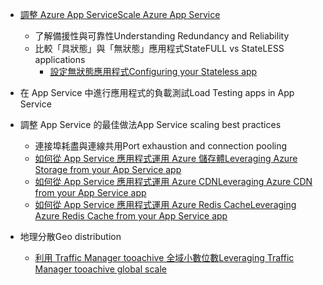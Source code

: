 * [<span data-ttu-id="a9412-101">調整 Azure App Service</span><span class="sxs-lookup"><span data-stu-id="a9412-101">Scale Azure App Service</span></span>](../articles/app-service-web/web-sites-scale.md)
  
  * <span data-ttu-id="a9412-102">了解備援性與可靠性</span><span class="sxs-lookup"><span data-stu-id="a9412-102">Understanding Redundancy and Reliability</span></span>
  * <span data-ttu-id="a9412-103">比較「具狀態」與「無狀態」應用程式</span><span class="sxs-lookup"><span data-stu-id="a9412-103">StateFULL vs StateLESS applications</span></span>
    * [<span data-ttu-id="a9412-104">設定無狀態應用程式</span><span class="sxs-lookup"><span data-stu-id="a9412-104">Configuring your Stateless app</span></span>](https://azure.microsoft.com/blog/disabling-arrs-instance-affinity-in-windows-azure-web-sites/)
* <span data-ttu-id="a9412-105">在 App Service 中進行應用程式的負載測試</span><span class="sxs-lookup"><span data-stu-id="a9412-105">Load Testing apps in App Service</span></span>   
* <span data-ttu-id="a9412-106">調整 App Service 的最佳做法</span><span class="sxs-lookup"><span data-stu-id="a9412-106">App Service scaling best practices</span></span>
  
  * <span data-ttu-id="a9412-107">連接埠耗盡與連線共用</span><span class="sxs-lookup"><span data-stu-id="a9412-107">Port exhaustion and connection pooling</span></span>
  * [<span data-ttu-id="a9412-108">如何從 App Service 應用程式運用 Azure 儲存體</span><span class="sxs-lookup"><span data-stu-id="a9412-108">Leveraging Azure Storage from your App Service app</span></span>](../articles/storage/blobs/storage-dotnet-how-to-use-blobs.md)
  * [<span data-ttu-id="a9412-109">如何從 App Service 應用程式運用 Azure CDN</span><span class="sxs-lookup"><span data-stu-id="a9412-109">Leveraging Azure CDN from your App Service app</span></span>](../articles/cdn/cdn-overview.md)
  * [<span data-ttu-id="a9412-110">如何從 App Service 應用程式運用 Azure Redis Cache</span><span class="sxs-lookup"><span data-stu-id="a9412-110">Leveraging Azure Redis Cache from your App Service app</span></span>](../articles/redis-cache/cache-dotnet-how-to-use-azure-redis-cache.md)
* <span data-ttu-id="a9412-111">地理分散</span><span class="sxs-lookup"><span data-stu-id="a9412-111">Geo distribution</span></span>
  
  * [<span data-ttu-id="a9412-112">利用 Traffic Manager tooachive 全域小數位數</span><span class="sxs-lookup"><span data-stu-id="a9412-112">Leveraging Traffic Manager tooachive global scale</span></span>](../articles/traffic-manager/traffic-manager-overview.md)

